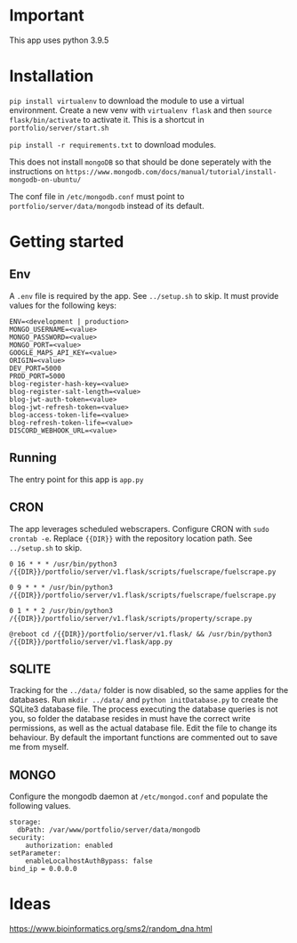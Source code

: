 # Important
This app uses python 3.9.5

# Installation
`pip install virtualenv` to download the module to use a virtual environment.
Create a new venv with `virtualenv flask` and then `source flask/bin/activate` to activate it. This is a shortcut in `portfolio/server/start.sh`

`pip install -r requirements.txt` to download modules.

This does not install `mongoDB` so that should be done seperately with the instructions on `https://www.mongodb.com/docs/manual/tutorial/install-mongodb-on-ubuntu/`

The conf file in `/etc/mongodb.conf` must point to `portfolio/server/data/mongodb` instead of its default.

# Getting started

## Env
A `.env` file is required by the app. See `../setup.sh` to skip. It must provide values for the following keys:
```
ENV=<development | production>
MONGO_USERNAME=<value>
MONGO_PASSWORD=<value>
MONGO_PORT=<value>
GOOGLE_MAPS_API_KEY=<value>
ORIGIN=<value>
DEV_PORT=5000
PROD_PORT=5000
blog-register-hash-key=<value>
blog-register-salt-length=<value>
blog-jwt-auth-token=<value>
blog-jwt-refresh-token=<value>
blog-access-token-life=<value>
blog-refresh-token-life=<value>
DISCORD_WEBHOOK_URL=<value>
```

## Running
The entry point for this app is `app.py`

## CRON
The app leverages scheduled webscrapers. Configure CRON with `sudo crontab -e`. Replace `{{DIR}}` with the repository location path. See `../setup.sh` to skip.

```
0 16 * * * /usr/bin/python3 /{{DIR}}/portfolio/server/v1.flask/scripts/fuelscrape/fuelscrape.py

0 9 * * * /usr/bin/python3 /{{DIR}}/portfolio/server/v1.flask/scripts/fuelscrape/fuelscrape.py

0 1 * * 2 /usr/bin/python3 /{{DIR}}/portfolio/server/v1.flask/scripts/property/scrape.py

@reboot cd /{{DIR}}/portfolio/server/v1.flask/ && /usr/bin/python3 /{{DIR}}/portfolio/server/v1.flask/app.py
```

## SQLITE
Tracking for the `../data/` folder is now disabled, so the same applies for the databases. Run `mkdir ../data/` and `python initDatabase.py` to create the SQLite3 database file. The process executing the database queries is not you, so folder the database resides in must have the correct write permissions, as well as the actual database file. Edit the file to change its behaviour. By default the important functions are commented out to save me from myself.

## MONGO
Configure the mongodb daemon at `/etc/mongod.conf` and populate the following values.
```
storage:
  dbPath: /var/www/portfolio/server/data/mongodb
security:
    authorization: enabled
setParameter:
    enableLocalhostAuthBypass: false
bind_ip = 0.0.0.0
```

# Ideas
https://www.bioinformatics.org/sms2/random_dna.html

